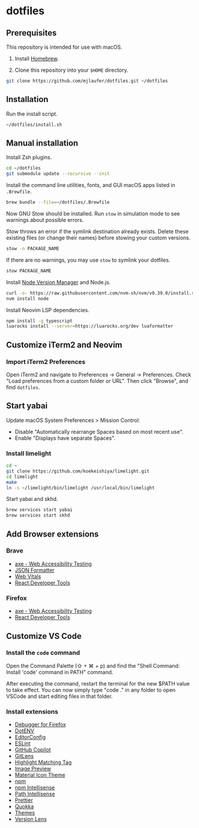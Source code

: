 # dotfiles

## Prerequisites

This repository is intended for use with macOS.

1. Install [Homebrew](https://brew.sh/).

2. Clone this repository into your `$HOME` directory.

```sh
git clone https://github.com/mjlaufer/dotfiles.git ~/dotfiles
```

## Installation

Run the install script.

```sh
~/dotfiles/install.sh
```

## Manual installation

Install Zsh plugins.

```sh
cd ~/dotfiles
git submodule update --recursive --init
```

Install the command line utilities, fonts, and GUI macOS apps listed in `.Brewfile`.

```sh
brew bundle --file=~/dotfiles/.Brewfile
```

Now GNU Stow should be installed. Run `stow` in simulation mode to see warnings about possible errors.

Stow throws an error if the symlink destination already exists. Delete these existing files (or change their names) before stowing your custom versions.

```sh
stow -n PACKAGE_NAME
```

If there are no warnings, you may use `stow` to symlink your dotfiles.

```sh
stow PACKAGE_NAME
```

Install [Node Version Manager](https://github.com/nvm-sh/nvm) and Node.js.

```sh
curl -o- https://raw.githubusercontent.com/nvm-sh/nvm/v0.39.0/install.sh | bash
nvm install node
```

Install Neovim LSP dependencies.

```sh
npm install -g typescript
luarocks install --server=https://luarocks.org/dev luaformatter
```

## Customize iTerm2 and Neovim

### Import iTerm2 Preferences

Open iTerm2 and navigate to Preferences -> General -> Preferences. Check "Load preferences from a custom folder or URL". Then click "Browse", and find `dotfiles`.

## Start yabai

Update macOS System Preferences > Mission Control:

-   Disable "Automatically rearrange Spaces based on most recent use".
-   Enable "Displays have separate Spaces".

### Install limelight

```sh
cd ~
git clone https://github.com/koekeishiya/limelight.git
cd limelight
make
ln -s ~/limelight/bin/limelight /usr/local/bin/limelight
```

Start yabai and skhd.

```sh
brew services start yabai
brew services start skhd
```

## Add Browser extensions

### Brave

-   [axe - Web Accessibility Testing](https://chrome.google.com/webstore/detail/axe-web-accessibility-tes/lhdoppojpmngadmnindnejefpokejbdd?hl=en-US)
-   [JSON Formatter](https://chrome.google.com/webstore/detail/json-formatter/bcjindcccaagfpapjjmafapmmgkkhgoa?hl=en)
-   [Web Vitals](https://chrome.google.com/webstore/detail/web-vitals/ahfhijdlegdabablpippeagghigmibma?hl=en)
-   [React Developer Tools](https://chrome.google.com/webstore/detail/react-developer-tools/fmkadmapgofadopljbjfkapdkoienihi?hl=en)

### Firefox

-   [axe - Web Accessibility Testing](https://addons.mozilla.org/en-US/firefox/addon/axe-devtools/)
-   [React Developer Tools](https://addons.mozilla.org/en-US/firefox/addon/react-devtools/)

## Customize VS Code

### Install the `code` command

Open the Command Palette (⇧ + ⌘ + p) and find the "Shell Command: Install 'code' command in PATH" command.

After executing the command, restart the terminal for the new $PATH value to take effect. You can now simply type "code ." in any folder to open VSCode and start editing files in that folder.

### Install extensions

-   [Debugger for Firefox](https://marketplace.visualstudio.com/items?itemName=firefox-devtools.vscode-firefox-debug)
-   [DotENV](https://marketplace.visualstudio.com/items?itemName=mikestead.dotenv)
-   [EditorConfig](https://marketplace.visualstudio.com/items?itemName=EditorConfig.EditorConfig)
-   [ESLint](https://marketplace.visualstudio.com/items?itemName=dbaeumer.vscode-eslint)
-   [GitHub Copilot](https://marketplace.visualstudio.com/items?itemName=GitHub.copilot)
-   [GitLens](https://marketplace.visualstudio.com/items?itemName=eamodio.gitlens)
-   [Highlight Matching Tag](https://marketplace.visualstudio.com/items?itemName=vincaslt.highlight-matching-tag)
-   [Image Preview](https://marketplace.visualstudio.com/items?itemName=kisstkondoros.vscode-gutter-preview)
-   [Material Icon Theme](https://marketplace.visualstudio.com/items?itemName=PKief.material-icon-theme)
-   [npm](https://marketplace.visualstudio.com/items?itemName=eg2.vscode-npm-script&ssr=false#review-details)
-   [npm Intellisense](https://marketplace.visualstudio.com/items?itemName=christian-kohler.npm-intellisense)
-   [Path Intellisense](https://marketplace.visualstudio.com/items?itemName=christian-kohler.path-intellisense)
-   [Prettier](https://marketplace.visualstudio.com/items?itemName=esbenp.prettier-vscode)
-   [Quokka](https://marketplace.visualstudio.com/items?itemName=WallabyJs.quokka-vscode)
-   [Themes](https://marketplace.visualstudio.com/items?itemName=mjlaufer.vscode-themes)
-   [Version Lens](https://marketplace.visualstudio.com/items?itemName=pflannery.vscode-versionlens)
